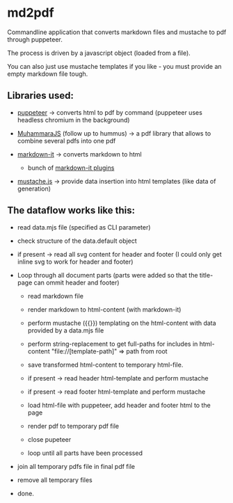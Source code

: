 # md2pdf
Commandline application that converts markdown files and mustache to pdf through puppeteer.

The process is driven by a javascript object (loaded from a file).

You can also just use mustache templates if you like - you must provide an empty markdown file tough.

## Libraries used:  

* [puppeteer](https://www.npmjs.com/package/puppeteer) -> converts html to pdf by command (puppeteer uses headless chromium in the background)

* [MuhammaraJS](https://www.npmjs.com/package/muhammara) (follow up to hummus) -> a pdf library that allows to combine several pdfs into one pdf

* [markdown-it](https://www.npmjs.com/package/markdown-it) -> converts markdown to html
  * bunch of [markdown-it plugins](https://mdit-plugins.github.io/)

* [mustache.js](https://www.npmjs.com/package/mustache) -> provide data insertion into html templates (like data of generation)


## The dataflow works like this:

* read data.mjs file (specified as CLI parameter)

* check structure of the data.default object

* if present -> read all svg content for header and footer (I could only get inline svg to work for header and footer)

* Loop through all document parts (parts were added so that the title-page can ommit header and footer)
 
   * read markdown file
   * render markdown to html-content (with markdown-it)
   * perform mustache ({{}}) templating on the html-content with data provided by a data.mjs file
   * perform string-replacement to get full-paths for includes in html-content "file://[template-path]" => path from root

   * save transformed html-content to temporary html-file.
 
 
   * if present -> read header html-template and perform mustache 
   * if present -> read footer html-template and perform mustache 

   * load html-file with puppeteer, add header and footer html to the page
   * render pdf to temporary pdf file
   * close pupeteer
   * loop until all parts have been processed
 
 * join all temporary pdfs file in final pdf file
 * remove all temporary files 
 * done. 


